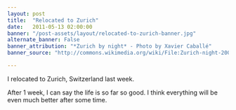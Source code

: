```yaml
---
layout: post
title:  "Relocated to Zurich"
date:   2011-05-13 02:00:00
banner: "/post-assets/layout/relocated-to-zurich-banner.jpg"
alternate_banner: False
banner_attribution: "*Zurich by night* - Photo by Xavier Caballé"
banner_source: "http://commons.wikimedia.org/wiki/File:Zurich-night-200312.jpg"

---
```


I relocated to Zurich, Switzerland last week.
<!--more-->

After 1 week, I can say the life is so far so good. I think everything will be even much better after some time.